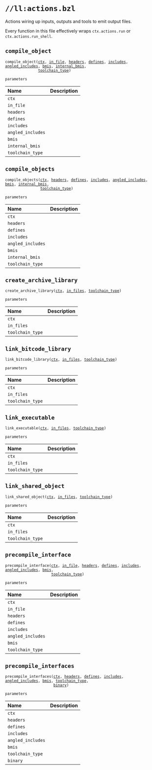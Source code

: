 # `//ll:actions.bzl`

Actions wiring up inputs, outputs and tools to emit output files.

Every function in this file effectively wraps `ctx.actions.run` or
`ctx.actions.run_shell`.


<a id="compile_object"></a>

## `compile_object`

<pre><code>compile_object(<a href="#compile_object-ctx">ctx</a>, <a href="#compile_object-in_file">in_file</a>, <a href="#compile_object-headers">headers</a>, <a href="#compile_object-defines">defines</a>, <a href="#compile_object-includes">includes</a>, <a href="#compile_object-angled_includes">angled_includes</a>, <a href="#compile_object-bmis">bmis</a>, <a href="#compile_object-internal_bmis">internal_bmis</a>,
               <a href="#compile_object-toolchain_type">toolchain_type</a>)</code></pre>

`parameters`

| Name  | Description |
| :---- | :---------- |
| <a id="compile_object-ctx"></a>`ctx` |  |
| <a id="compile_object-in_file"></a>`in_file` |  |
| <a id="compile_object-headers"></a>`headers` |  |
| <a id="compile_object-defines"></a>`defines` |  |
| <a id="compile_object-includes"></a>`includes` |  |
| <a id="compile_object-angled_includes"></a>`angled_includes` |  |
| <a id="compile_object-bmis"></a>`bmis` |  |
| <a id="compile_object-internal_bmis"></a>`internal_bmis` |  |
| <a id="compile_object-toolchain_type"></a>`toolchain_type` |  |


<a id="compile_objects"></a>

## `compile_objects`

<pre><code>compile_objects(<a href="#compile_objects-ctx">ctx</a>, <a href="#compile_objects-headers">headers</a>, <a href="#compile_objects-defines">defines</a>, <a href="#compile_objects-includes">includes</a>, <a href="#compile_objects-angled_includes">angled_includes</a>, <a href="#compile_objects-bmis">bmis</a>, <a href="#compile_objects-internal_bmis">internal_bmis</a>,
                <a href="#compile_objects-toolchain_type">toolchain_type</a>)</code></pre>

`parameters`

| Name  | Description |
| :---- | :---------- |
| <a id="compile_objects-ctx"></a>`ctx` |  |
| <a id="compile_objects-headers"></a>`headers` |  |
| <a id="compile_objects-defines"></a>`defines` |  |
| <a id="compile_objects-includes"></a>`includes` |  |
| <a id="compile_objects-angled_includes"></a>`angled_includes` |  |
| <a id="compile_objects-bmis"></a>`bmis` |  |
| <a id="compile_objects-internal_bmis"></a>`internal_bmis` |  |
| <a id="compile_objects-toolchain_type"></a>`toolchain_type` |  |


<a id="create_archive_library"></a>

## `create_archive_library`

<pre><code>create_archive_library(<a href="#create_archive_library-ctx">ctx</a>, <a href="#create_archive_library-in_files">in_files</a>, <a href="#create_archive_library-toolchain_type">toolchain_type</a>)</code></pre>

`parameters`

| Name  | Description |
| :---- | :---------- |
| <a id="create_archive_library-ctx"></a>`ctx` |  |
| <a id="create_archive_library-in_files"></a>`in_files` |  |
| <a id="create_archive_library-toolchain_type"></a>`toolchain_type` |  |


<a id="link_bitcode_library"></a>

## `link_bitcode_library`

<pre><code>link_bitcode_library(<a href="#link_bitcode_library-ctx">ctx</a>, <a href="#link_bitcode_library-in_files">in_files</a>, <a href="#link_bitcode_library-toolchain_type">toolchain_type</a>)</code></pre>

`parameters`

| Name  | Description |
| :---- | :---------- |
| <a id="link_bitcode_library-ctx"></a>`ctx` |  |
| <a id="link_bitcode_library-in_files"></a>`in_files` |  |
| <a id="link_bitcode_library-toolchain_type"></a>`toolchain_type` |  |


<a id="link_executable"></a>

## `link_executable`

<pre><code>link_executable(<a href="#link_executable-ctx">ctx</a>, <a href="#link_executable-in_files">in_files</a>, <a href="#link_executable-toolchain_type">toolchain_type</a>)</code></pre>

`parameters`

| Name  | Description |
| :---- | :---------- |
| <a id="link_executable-ctx"></a>`ctx` |  |
| <a id="link_executable-in_files"></a>`in_files` |  |
| <a id="link_executable-toolchain_type"></a>`toolchain_type` |  |


<a id="link_shared_object"></a>

## `link_shared_object`

<pre><code>link_shared_object(<a href="#link_shared_object-ctx">ctx</a>, <a href="#link_shared_object-in_files">in_files</a>, <a href="#link_shared_object-toolchain_type">toolchain_type</a>)</code></pre>

`parameters`

| Name  | Description |
| :---- | :---------- |
| <a id="link_shared_object-ctx"></a>`ctx` |  |
| <a id="link_shared_object-in_files"></a>`in_files` |  |
| <a id="link_shared_object-toolchain_type"></a>`toolchain_type` |  |


<a id="precompile_interface"></a>

## `precompile_interface`

<pre><code>precompile_interface(<a href="#precompile_interface-ctx">ctx</a>, <a href="#precompile_interface-in_file">in_file</a>, <a href="#precompile_interface-headers">headers</a>, <a href="#precompile_interface-defines">defines</a>, <a href="#precompile_interface-includes">includes</a>, <a href="#precompile_interface-angled_includes">angled_includes</a>, <a href="#precompile_interface-bmis">bmis</a>,
                     <a href="#precompile_interface-toolchain_type">toolchain_type</a>)</code></pre>

`parameters`

| Name  | Description |
| :---- | :---------- |
| <a id="precompile_interface-ctx"></a>`ctx` |  |
| <a id="precompile_interface-in_file"></a>`in_file` |  |
| <a id="precompile_interface-headers"></a>`headers` |  |
| <a id="precompile_interface-defines"></a>`defines` |  |
| <a id="precompile_interface-includes"></a>`includes` |  |
| <a id="precompile_interface-angled_includes"></a>`angled_includes` |  |
| <a id="precompile_interface-bmis"></a>`bmis` |  |
| <a id="precompile_interface-toolchain_type"></a>`toolchain_type` |  |


<a id="precompile_interfaces"></a>

## `precompile_interfaces`

<pre><code>precompile_interfaces(<a href="#precompile_interfaces-ctx">ctx</a>, <a href="#precompile_interfaces-headers">headers</a>, <a href="#precompile_interfaces-defines">defines</a>, <a href="#precompile_interfaces-includes">includes</a>, <a href="#precompile_interfaces-angled_includes">angled_includes</a>, <a href="#precompile_interfaces-bmis">bmis</a>, <a href="#precompile_interfaces-toolchain_type">toolchain_type</a>,
                      <a href="#precompile_interfaces-binary">binary</a>)</code></pre>

`parameters`

| Name  | Description |
| :---- | :---------- |
| <a id="precompile_interfaces-ctx"></a>`ctx` |  |
| <a id="precompile_interfaces-headers"></a>`headers` |  |
| <a id="precompile_interfaces-defines"></a>`defines` |  |
| <a id="precompile_interfaces-includes"></a>`includes` |  |
| <a id="precompile_interfaces-angled_includes"></a>`angled_includes` |  |
| <a id="precompile_interfaces-bmis"></a>`bmis` |  |
| <a id="precompile_interfaces-toolchain_type"></a>`toolchain_type` |  |
| <a id="precompile_interfaces-binary"></a>`binary` |  |
